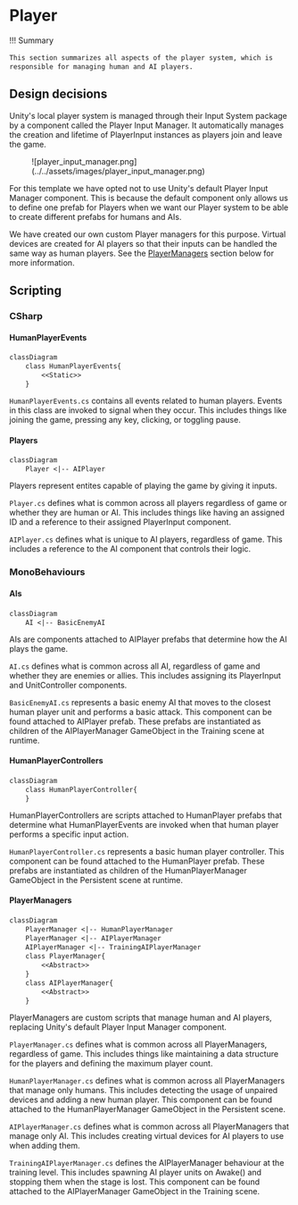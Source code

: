 # Player

!!! Summary

    This section summarizes all aspects of the player system, which is responsible for managing human and AI players.

## Design decisions

Unity's local player system is managed through their Input System package by a component called the Player Input Manager. It automatically manages the creation and lifetime of PlayerInput instances as players join and leave the game.

<figure markdown="span">
    ![player_input_manager.png](../../assets/images/player_input_manager.png)
</figure>

For this template we have opted not to use Unity's default Player Input Manager component. This is because the default component only allows us to define one prefab for Players when we want our Player system to be able to create different prefabs for humans and AIs.

We have created our own custom Player managers for this purpose. Virtual devices are created for AI players so that their inputs can be handled the same way as human players. See the [PlayerManagers](#playermanagers) section below for more information. 

## Scripting

### CSharp

#### HumanPlayerEvents

``` mermaid
classDiagram
    class HumanPlayerEvents{
        <<Static>>
    }
```

`HumanPlayerEvents.cs` contains all events related to human players. Events in this class are invoked to signal when they occur. This includes things like joining the game, pressing any key, clicking, or toggling pause.

#### Players

``` mermaid
classDiagram
    Player <|-- AIPlayer
```

Players represent entites capable of playing the game by giving it inputs.

`Player.cs` defines what is common across all players regardless of game or whether they are human or AI. This includes things like having an assigned ID and a reference to their assigned PlayerInput component.

`AIPlayer.cs` defines what is unique to AI players, regardless of game. This includes a reference to the AI component that controls their logic.

### MonoBehaviours

#### AIs

``` mermaid
classDiagram
    AI <|-- BasicEnemyAI
```

AIs are components attached to AIPlayer prefabs that determine how the AI plays the game.

`AI.cs` defines what is common across all AI, regardless of game and whether they are enemies or allies. This includes assigning its PlayerInput and UnitController components.

`BasicEnemyAI.cs` represents a basic enemy AI that moves to the closest human player unit and performs a basic attack. This component can be found attached to AIPlayer prefab. These prefabs are instantiated as children of the AIPlayerManager GameObject in the Training scene at runtime.

#### HumanPlayerControllers

``` mermaid
classDiagram
    class HumanPlayerController{
    }
```

HumanPlayerControllers are scripts attached to HumanPlayer prefabs that determine what HumanPlayerEvents are invoked when that human player performs a specific input action.

`HumanPlayerController.cs` represents a basic human player controller. This component can be found attached to the HumanPlayer prefab. These prefabs are instantiated as children of the HumanPlayerManager GameObject in the Persistent scene at runtime.

#### PlayerManagers

``` mermaid
classDiagram
    PlayerManager <|-- HumanPlayerManager
    PlayerManager <|-- AIPlayerManager
    AIPlayerManager <|-- TrainingAIPlayerManager
    class PlayerManager{
        <<Abstract>>
    }
    class AIPlayerManager{
        <<Abstract>>
    }
```

PlayerManagers are custom scripts that manage human and AI players, replacing Unity's default Player Input Manager component.

`PlayerManager.cs` defines what is common across all PlayerManagers, regardless of game. This includes things like maintaining a data structure for the players and defining the maximum player count. 

`HumanPlayerManager.cs` defines what is common across all PlayerManagers that manage only humans. This includes detecting the usage of unpaired devices and adding a new human player. This component can be found attached to the HumanPlayerManager GameObject in the Persistent scene.

`AIPlayerManager.cs` defines what is common across all PlayerManagers that manage only AI. This includes creating virtual devices for AI players to use when adding them.

`TrainingAIPlayerManager.cs` defines the AIPlayerManager behaviour at the training level. This includes spawning AI player units on Awake() and stopping them when the stage is lost. This component can be found attached to the AIPlayerManager GameObject in the Training scene.